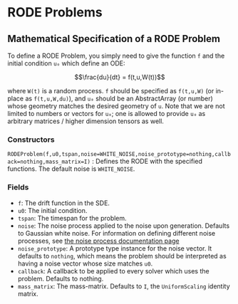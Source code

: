 # RODE Problems

## Mathematical Specification of a RODE Problem

To define a RODE Problem, you simply need to give the function ``f`` and the initial
condition ``u₀`` which define an ODE:

```math
\frac{du}{dt} = f(t,u,W(t))
```

where `W(t)` is a random process. `f` should be specified as `f(t,u,W)`
(or in-place as `f(t,u,W,du)`), and `u₀` should be an AbstractArray (or number)
whose geometry matches the desired geometry of `u`. Note that we are not limited
to numbers or vectors for `u₀`; one is allowed to provide `u₀` as arbitrary matrices
/ higher dimension tensors as well.

### Constructors

`RODEProblem(f,u0,tspan,noise=WHITE_NOISE,noise_prototype=nothing,callback=nothing,mass_matrix=I)` :
Defines the RODE with the specified functions. The default noise is `WHITE_NOISE`.

### Fields

* `f`: The drift function in the SDE.
* `u0`: The initial condition.
* `tspan`: The timespan for the problem.
* `noise`: The noise process applied to the noise upon generation. Defaults to
  Gaussian white noise. For information on defining different noise processes,
  see [the noise process documentation page](../features/noise_process.html)
* `noise_prototype`: A prototype type instance for the noise vector. It defaults
  to `nothing`, which means the problem should be interpreted as having a noise
  vector whose size matches `u0`.
* `callback`: A callback to be applied to every solver which uses the problem.
  Defaults to nothing.
* `mass_matrix`: The mass-matrix. Defaults to `I`, the `UniformScaling` identity matrix.
